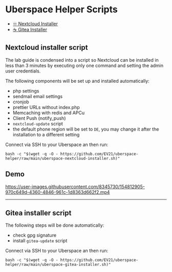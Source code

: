 # Uberspace Helper Scripts

- [♾️ Nextcloud Installer](#nextcloud-installer-script)
- [☕ Gitea Installer](#gitea-installer-script)

## Nextcloud installer script
The lab guide is condensed into a script so Nextcloud can be installed  in less than 3 minutes by executing only one command and setting the admin user credentials.

The following components will be set up and installed automatically:

* php settings
* sendmail email settings
* cronjob
* prettier URLs without index.php
* Memcaching with redis and APCu
* Client Push (notify_push)
* `nextcloud-update` script
* the default phone region will be set to `DE`, you may change it after the installation to a different setting


Connect via SSH to your Uberspace an then run:

```
bash -c "$(wget -q -O - https://github.com/EV21/uberspace-helper/raw/main/uberspace-nextcloud-installer.sh)"
```

## Demo

https://user-images.githubusercontent.com/8345730/154812905-970c649d-4360-4846-961c-1d8363d662f2.mp4

[nextcloud-installer-gif-demo]: ./presentation/uberspace-nextcloud-installer.gif

---

## Gitea installer script

The following steps will be done automatically:

- check gpg signature
- install `gitea-update` script

Connect via SSH to your Uberspace an then run:

```
bash -c "$(wget -q -O - https://github.com/EV21/uberspace-helper/raw/main/uberspace-gitea-installer.sh)"
```
